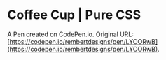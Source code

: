 # Coffee Cup | Pure CSS

A Pen created on CodePen.io. Original URL: [https://codepen.io/rembertdesigns/pen/LYOORwB](https://codepen.io/rembertdesigns/pen/LYOORwB).

